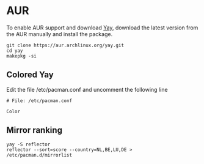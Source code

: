 # AUR

To enable AUR support and download [Yay](https://github.com/Jguer/yay), download the latest version from the AUR
manually and install the package.

```shell
git clone https://aur.archlinux.org/yay.git
cd yay
makepkg -si
```

## Colored Yay

Edit the file /etc/pacman.conf and uncomment the following line

```shell
# File: /etc/pacman.conf

Color
```

## Mirror ranking

```shell
yay -S reflector
reflector --sort=score --country=NL,BE,LU,DE > /etc/pacman.d/mirrorlist
```
